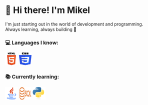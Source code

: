 # 👋 Hi there! I'm Mikel

I'm just starting out in the world of development and programming.  
Always learning, always building 🚀

### 💻 Languages I know:
<img src="assets/icons/html5.png" alt="HTML5" width="40" height="40"/>
<img src="assets/icons/css3.png" alt="CSS3" width="40" height="40"/>

### 📚 Currently learning:
<img src="assets/icons/java.png" alt="Java" width="40" height="40"/>
<img src="assets/icons/postgresql.png" alt="SQL" width="40" height="40"/>
<img src="assets/icons/python.png" alt="Python" width="40" height="40"/>



<!--
**MikelDZ06I/MikelDZ06I** is a ✨ _special_ ✨ repository because its `README.md` (this file) appears on your GitHub profile.

Here are some ideas to get you started:

- 🔭 I’m currently working on ...
- 🌱 I’m currently learning ...
- 👯 I’m looking to collaborate on ...
- 🤔 I’m looking for help with ...
- 💬 Ask me about ...
- 📫 How to reach me: ...
- 😄 Pronouns: ...
- ⚡ Fun fact: ...
-->
